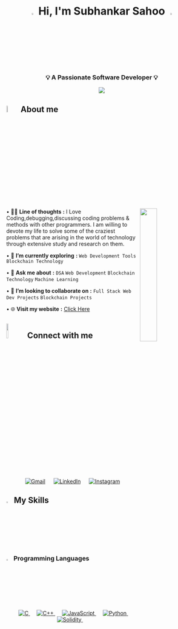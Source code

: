 <h1 align="center"><img src="https://media.giphy.com/media/hvRJCLFzcasrR4ia7z/giphy.gif" width="3.5%"> <strong> Hi, I'm Subhankar Sahoo </strong> <img src="https://media.giphy.com/media/hvRJCLFzcasrR4ia7z/giphy.gif" width="3.5%"></h1>
<h3  align="center" style="text:bold"> 💡 <strong> A Passionate Software Developer </strong> 💡 </h3>
	
<p align="center">
  <a href="https://github.com/DenverCoder1/readme-typing-svg">
    <img src="https://readme-typing-svg.demolab.com/?lines=Full-Stack%20Web%20Developer;Blockchain%20Developer;Machine%20Learning%20Enthusiast;Always%20learning%20new%20things...!!!&font=Fira%20Code&center=true&width=440&height=45&color=00FF00&vCenter=true&pause=1000&size=22" /></a>
</p>
	
<!-- <p align="center"> 
	<img src="https://komarev.com/ghpvc/?username=sahoo-subha&label=Profile%20views&color=00FF00&labelColor=000000&style=for-the-badge" alt="sahoo-subha" width=19.40%/> -->
</p>

## <img src = "https://i.pinimg.com/originals/3f/7e/4e/3f7e4eff7c96e9fe4b8b4b1ff3f7bdb5.gif" width = 6.5%> About me

<img align="right" src="https://github.com/7oSkaaa/7oSkaaa/blob/main/Images/Right_Side.gif?raw=true" width=30%>

• 👨‍💻 **Line of thoughts** **:** I Love Coding,debugging,discussing coding problems & methods with other programmers. I am willing to devote my life to solve some of the craziest problems that are arising in the world of technology through extensive study and research on them. </p>
• 🌱 **I’m currently exploring** **:** `Web Development Tools` `Blockchain Technology` </p>
• 💬 **Ask me about** **:** `DSA` `Web Development` `Blockchain Technology` `Machine Learning`

• 👯 **I’m looking to collaborate on** **:** `Full Stack Web Dev Projects` `Blockchain Projects`</p>
• 🌐 **Visit my website** **:** [Click Here](https://subhankar-sahoo-portfolio.netlify.app/)</p>



## <img src="https://github.com/7oSkaaa/7oSkaaa/blob/main/Images/Connect-with-me.gif?raw=true" width="10%"> Connect with me
<p align="center">
	<a href="mailto:sahoosubha2020@gmail.com"><img img src="https://img.shields.io/badge/gmail-%23EA4335.svg?style=plastic&logo=gmail&logoColor=white" alt="Gmail"/></a>
	&emsp;
	<a href="https://www.linkedin.com/in/subhankar-sahoo-074028202/"><img src="https://img.shields.io/badge/linkedin-%230A66C2.svg?style=plastic&logo=linkedin&logoColor=white" alt="LinkedIn"/></a>
	&emsp;
	<a href="https://www.instagram.com/sahoo__subha/"><img src="https://img.shields.io/badge/instagram-%23E4405F.svg?style=plastic&logo=instagram&logoColor=white" alt="Instagram"/></a>
</p>


## <img src="https://media2.giphy.com/media/QssGEmpkyEOhBCb7e1/giphy.gif?cid=ecf05e47a0n3gi1bfqntqmob8g9aid1oyj2wr3ds3mg700bl&rid=giphy.gif" width ="3%"> My Skills

### <img src = "https://github.com/7oSkaaa/7oSkaaa/blob/main/Images/Programming_Languages.gif?raw=true" width=3%> Programming Languages

<p align="center"> 
  &emsp;
  <a href="https://www.cprogramming.com/" target="_blank"> 
    <img alt="C" src="https://img.shields.io/badge/C%20-%232370ED.svg?style=plastic&logo=c&logoColor=white">
  </a> 
  &emsp;
  <a href="https://www.w3schools.com/cpp/" target="_blank"> 
    <img alt="C++" src="https://img.shields.io/badge/C++%20-%2300599C.svg?style=plastic&logo=c%2B%2B&logoColor=white">
  </a> 
 &emsp;
  <a href="https://developer.mozilla.org/en-US/docs/Web/JavaScript" target="_blank"> 
     <img alt="JavaScript" src="https://img.shields.io/badge/JavaScript%20-%23F7DF1E.svg?style=plastic&logo=javascript&logoColor=black">
   </a>
 &emsp;
 <a href="https://www.python.org" target="_blank">
    <img alt="Python" src="https://img.shields.io/badge/Python%20-%2314354C.svg?style=plastic&logo=python&logoColor=white">
  </a>
 &emsp;
  <a href="https://developer.mozilla.org/en-US/docs/Web/JavaScript" target="_blank"> 
     <img alt="Solidity" src="https://img.shields.io/badge/Solidity%20-%23F7DF1E.svg?style=plastic&logo=solidity&logoColor=black">
   </a>
<!--   &emsp;
  <a href="https://www.java.com" target="_blank"> 
    <img alt="Java" src="https://img.shields.io/badge/Java-%23007396.svg?style=plastic&logo=java&logoColor=white">
  </a> -->
  &emsp; 
</p>


